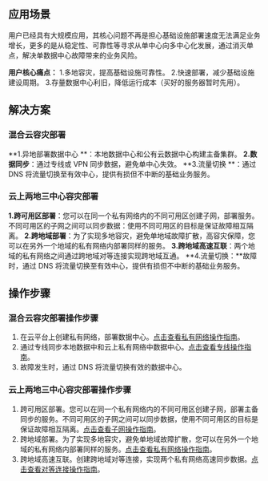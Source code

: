 ## 应用场景
用户已经具有大规模应用，其核心问题不再是担心基础设施部署速度无法满足业务增长，更多的是从稳定性、可靠性等寻求从单中心向多中心化发展，通过消灭单点，解决单数据中心故障带来的业务风险。

**用户核心痛点：**
1.多地容灾，提高基础设施可靠性。
2.快速部署，减少基础设施建设周期。
3.存量数据中心利旧，降低运行成本（买好的服务器暂时先用）。


## 解决方案
### 混合云容灾部署
**1.异地部署数据中心 **：本地数据中心和公有云数据中心构建主备集群。
**2.数据同步**：通过专线或 VPN 同步数据，避免单中心失效。
**3.流量切换 **：通过 DNS 将流量切换至有效中心，提供有损但不中断的基础业务服务。

### 云上两地三中心容灾部署
**1.跨可用区部署**：您可以在同一个私有网络内的不同可用区创建子网，部署服务。不同可用区的子网之间可以同步数据：使用不同可用区的目标是保证故障相互隔离。
**2.跨地域部署**：为了实现多地容灾，避免单地域故障扩散，高容灾保障，您可以在另外一个地域的私有网络内部署同样的服务。
**3.跨地域高速互联**：两个地域的私有网络之间通过跨地域对等连接实现跨地域互通。
**4.流量切换：**故障时，通过 DNS 将流量切换至有效中心，提供有损但不中断的基础业务服务。


## 操作步骤

### 混合云容灾部署操作步骤
1) 在云平台上创建私有网络，部署数据中心。[点击查看私有网络操作指南](http://tce.fsphere.cn/document/product/215/4927#.E5.88.9B.E5.BB.BA.E7.A7.81.E6.9C.89.E7.BD.91.E7.BB.9C.E3.80.81.E5.88.9D.E5.A7.8B.E5.8C.96.E5.AD.90.E7.BD.91.E5.92.8C.E8.B7.AF.E7.94.B1.E8.A1.A8)。
2) 通过专线同步本地数据中和云上私有网络中数据中心。[点击查看专线操作指南](http://tce.fsphere.cn/document/product/215/4976#.E6.93.8D.E4.BD.9C.E6.8C.87.E5.8D.97)。
3) 故障发生时，通过 DNS 将流量切换有效的数据中心。

### 云上两地三中心容灾部署操作步骤
1) 跨可用区部署。您可以在同一个私有网络内的不同可用区创建子网，部署主备同步的服务。不同可用区的子网之间可以同步数据，使用不同可用区的目标是保证故障相互隔离。[点击查看子网操作指南](http://tce.fsphere.cn/document/product/215/4927#.E5.88.9B.E5.BB.BA.E7.A7.81.E6.9C.89.E7.BD.91.E7.BB.9C.E3.80.81.E5.88.9D.E5.A7.8B.E5.8C.96.E5.AD.90.E7.BD.91.E5.92.8C.E8.B7.AF.E7.94.B1.E8.A1.A8)。
2) 跨地域部署。为了实现多地容灾，避免单地域故障扩散，您可以在另外一个地域的私有网络内部署同样的服务。[点击查看私有网络操作指南](http://tce.fsphere.cn/document/product/215/4927#.E5.88.9B.E5.BB.BA.E7.A7.81.E6.9C.89.E7.BD.91.E7.BB.9C.E3.80.81.E5.88.9D.E5.A7.8B.E5.8C.96.E5.AD.90.E7.BD.91.E5.92.8C.E8.B7.AF.E7.94.B1.E8.A1.A8)。
3) 跨地域高速互联。创建跨地域对等连接，实现两个私有网络高速同步数据。[点击查看对等连接操作指南](http://tce.fsphere.cn/document/product/215/5000#.E5.BF.AB.E9.80.9F.E5.85.A5.E9.97.A8)。

